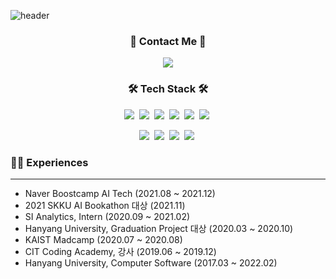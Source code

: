 
![header](https://capsule-render.vercel.app/api?type=slice&color=auto&height=200&section=header&text=Eunjin%20Heo&fontSize=60&fontColor=000000&customColorList=3)


<h3 align="center">🌈 Contact Me 🌈</h3>
<p align="center">
  <a href="mailto:eunjinhh131@gmail.com"><img src="https://img.shields.io/badge/Gmail-d14836?style=flat-square&logo=Gmail&logoColor=white&link=eunjinhh131@gmail.com"/></a>
</p>

<h3 align="center">🛠 Tech Stack 🛠</h3>
<p align="center">
  <img src="https://img.shields.io/badge/C++-00599C?style=flat-square&logo=C%2B%2B&logoColor=white"/></a>&nbsp 
  <img src="https://img.shields.io/badge/Java-007396?style=flat-square&logo=Java&logoColor=white"/></a>&nbsp
  <img src="https://img.shields.io/badge/Python-3766AB?style=flat-square&logo=Python&logoColor=white"/></a>&nbsp
  <img src="https://img.shields.io/badge/Flask-339933?style=flat-square&logo=Flask&logoColor=white"/></a>&nbsp 
  <img src="https://img.shields.io/badge/Pytorch-d12833?style=flat-square&logo=Pytorch&logoColor=white"/></a>&nbsp
  <img src="https://img.shields.io/badge/HuggingFace-E6B91E?style=flat-square&logo=huggingface&logoColor=white"/></a>&nbsp
</p>
<p align="center">
  <img src="https://img.shields.io/badge/Elasticsearch-339922?style=flat-square&logo=Elasticsearch&logoColor=white"/></a>&nbsp 
  <img src="https://img.shields.io/badge/Mysql-E4B91E?style=flat-square&logo=MySql&logoColor=white"/></a>&nbsp 
  <img src="https://img.shields.io/badge/Mongodb-092E20?style=flat-square&logo=Mongodb&logoColor=white"/></a>&nbsp 
  <img src="https://img.shields.io/badge/Mariadb-1239EA?style=flat-square&logo=Mariadb&logoColor=white"/></a>&nbsp 
</p>

### 👩‍💻 Experiences
---
- Naver Boostcamp AI Tech (2021.08 ~ 2021.12)
- 2021 SKKU AI Bookathon 대상 (2021.11)
- SI Analytics, Intern (2020.09 ~ 2021.02)
- Hanyang University, Graduation Project 대상 (2020.03 ~ 2020.10)
- KAIST Madcamp (2020.07 ~ 2020.08)
- CIT Coding Academy, 강사 (2019.06 ~ 2019.12)
- Hanyang University, Computer Software (2017.03 ~ 2022.02)

<!--
**eunaoeh/eunaoeh** is a ✨ _special_ ✨ repository because its `README.md` (this file) appears on your GitHub profile.

Here are some ideas to get you started:

- 🔭 I’m currently working on ...
- 🌱 I’m currently learning ...
- 👯 I’m looking to collaborate on ...
- 🤔 I’m looking for help with ...
- 💬 Ask me about ...
- 📫 How to reach me: ...
- 😄 Pronouns: ...
- ⚡ Fun fact: ...
-->
